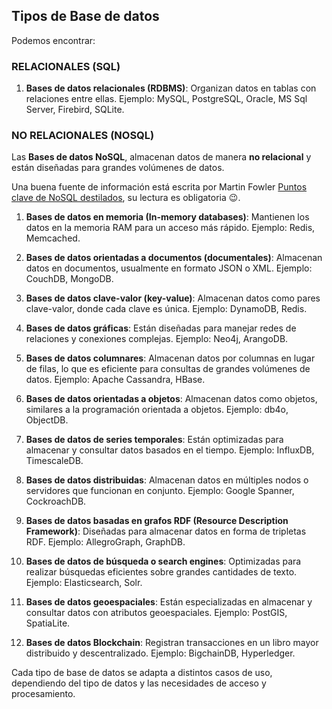 ## Tipos de Base de datos

Podemos encontrar:

### RELACIONALES (SQL)

1. **Bases de datos relacionales (RDBMS)**: Organizan datos en tablas con relaciones entre ellas. Ejemplo: MySQL, PostgreSQL, Oracle, MS Sql Server, Firebird, SQLite.

### NO RELACIONALES (NOSQL)

Las **Bases de datos NoSQL**, almacenan datos de manera **no relacional** y están diseñadas para grandes volúmenes de datos.

Una buena fuente de información está escrita por Martin Fowler [Puntos clave de NoSQL destilados](https://martinfowler.com/articles/nosqlKeyPoints.html), su lectura es obligatoria 😉.

1. **Bases de datos en memoria (In-memory databases)**: Mantienen los datos en la memoria RAM para un acceso más rápido. Ejemplo: Redis, Memcached.

2. **Bases de datos orientadas a documentos (documentales)**: Almacenan datos en documentos, usualmente en formato JSON o XML. Ejemplo: CouchDB, MongoDB.

3. **Bases de datos clave-valor (key-value)**: Almacenan datos como pares clave-valor, donde cada clave es única. Ejemplo: DynamoDB, Redis.

4. **Bases de datos gráficas**: Están diseñadas para manejar redes de relaciones y conexiones complejas. Ejemplo: Neo4j, ArangoDB.

5. **Bases de datos columnares**: Almacenan datos por columnas en lugar de filas, lo que es eficiente para consultas de grandes volúmenes de datos. Ejemplo: Apache Cassandra, HBase.

6. **Bases de datos orientadas a objetos**: Almacenan datos como objetos, similares a la programación orientada a objetos. Ejemplo: db4o, ObjectDB.

7. **Bases de datos de series temporales**: Están optimizadas para almacenar y consultar datos basados en el tiempo. Ejemplo: InfluxDB, TimescaleDB.

8.  **Bases de datos distribuidas**: Almacenan datos en múltiples nodos o servidores que funcionan en conjunto. Ejemplo: Google Spanner, CockroachDB.

9.  **Bases de datos basadas en grafos RDF (Resource Description Framework)**: Diseñadas para almacenar datos en forma de tripletas RDF. Ejemplo: AllegroGraph, GraphDB.

10. **Bases de datos de búsqueda o search engines**: Optimizadas para realizar búsquedas eficientes sobre grandes cantidades de texto. Ejemplo: Elasticsearch, Solr.

11. **Bases de datos geoespaciales**: Están especializadas en almacenar y consultar datos con atributos geoespaciales. Ejemplo: PostGIS, SpatiaLite.

12. **Bases de datos Blockchain**: Registran transacciones en un libro mayor distribuido y descentralizado. Ejemplo: BigchainDB, Hyperledger.

Cada tipo de base de datos se adapta a distintos casos de uso, dependiendo del tipo de datos y las necesidades de acceso y procesamiento.